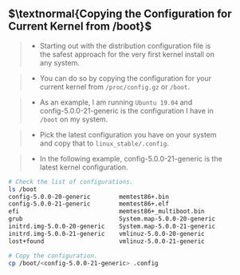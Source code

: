 ## $\textnormal{Copying the Configuration for Current Kernel from /boot}$

> - Starting out with the distribution configuration file is <br />
    the safest approach for the very first kernel install on <br />
    any system.

> - You can do so by copying the configuration for your <br />
    current kernel from `/proc/config.gz` or `/boot`.

> - As an example, I am running `Ubuntu 19.04` and <br />
    config-5.0.0-21-generic is the configuration I have in <br />
    `/boot` on my system.

> - Pick the latest configuration you have on your system <br />
    and copy that to `linux_stable/.config`.

> - In the following example, config-5.0.0-21-generic is the <br />
    latest kernel configuration.

```sh
# Check the list of configurations.
ls /boot
config-5.0.0-20-generic        memtest86+.bin
config-5.0.0-21-generic        memtest86+.elf
efi                            memtest86+_multiboot.bin
grub                           System.map-5.0.0-20-generic
initrd.img-5.0.0-20-generic    System.map-5.0.0-21-generic
initrd.img-5.0.0-21-generic    vmlinuz-5.0.0-20-generic
lost+found                     vmlinuz-5.0.0-21-generic

# Copy the configuration.
cp /boot/<config-5.0.0-21-generic> .config
```
